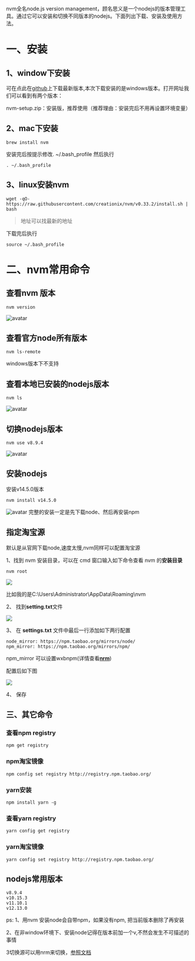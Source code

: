  nvm全名node.js version management，顾名思义是一个nodejs的版本管理工具。通过它可以安装和切换不同版本的nodejs。下面列出下载、安装及使用方法。


# 一、安装

## 1、window下安装

可在点此在[github](https://github.com/coreybutler/nvm-windows/releases)上下载最新版本,本次下载安装的是windows版本。打开网址我们可以看到有两个版本：

nvm-setup.zip：安装版，推荐使用（推荐理由：安装完后不用再设置环境变量）

## 2、mac下安装
```
brew install nvm
```
安装完后按提示修改. ~/.bash_profile
然后执行
```
. ~/.bash_profile
```

## 3、linux安装nvm
```
wget -qO- https://raw.githubusercontent.com/creationix/nvm/v0.33.2/install.sh | bash
```
> 地址可以找最新的地址

下载完后执行

```
source ~/.bash_profile
```

# 二、nvm常用命令

## 查看nvm 版本

```
nvm version
```
![avatar](img/nvm/1.png)

## 查看官方node所有版本

```
nvm ls-remote
```
windows版本下不支持

## 查看本地已安装的nodejs版本
```
nvm ls
```
![avatar](img/nvm/2.png)
## 切换nodejs版本

```
nvm use v8.9.4
```
![avatar](img/nvm/3.png)

## 安装nodejs
安装v14.5.0版本
```
nvm install v14.5.0
```
![avatar](img/nvm/4.png)
完整的安装一定是先下载node、然后再安装npm

## 指定淘宝源

默认是从官网下载node,速度太慢,nvm同样可以配置淘宝源

1、找到 nvm 安装目录，可以在 cmd 窗口输入如下命令查看 nvm 的**安装目录**

   ```
   nvm root
   ```

   ![](./img/nvm/5.png)

   比如我的是C:\Users\Administrator\AppData\Roaming\nvm

2、 找到**setting.txt**文件

   ![](./img/nvm/6.png)

3、 在 **settings.txt** 文件中最后一行添加如下两行配置

   ```
   node_mirror: https://npm.taobao.org/mirrors/node/
   npm_mirror: https://npm.taobao.org/mirrors/npm/
   ```

   npm_mirror 可以设置wxbnpm(详情查看[**nrm**](./nrm.md))

   配置后如下图

   ![](./img/nvm/7.png)

4、 保存

## 三、其它命令
### 查看npm registry

```
npm get registry
```
### npm淘宝镜像

```
npm config set registry http://registry.npm.taobao.org/
```

### yarn安装
```
npm install yarn -g
```

### 查看yarn registry
```
yarn config get registry
```
### yarn淘宝镜像

```
yarn config set registry http://registry.npm.taobao.org/
```

## nodejs常用版本

```
v8.9.4
v10.15.3
v11.10.1
v12.13.0
```

ps: 
1、用nvm 安装node会自带npm，如果没有npm, 把当前版本删除了再安装

2、在非window环境下、安装node记得在版本前加一个v,不然会发生不可描述的事情

3切换源可以用nrm来切换，[参照文档](nrm.md)
